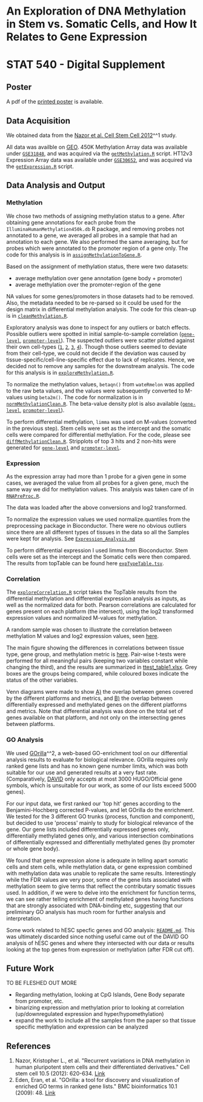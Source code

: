 An Exploration of DNA Methylation in Stem vs. Somatic Cells, and How It Relates to Gene Expression
====================================
STAT 540 - Digital Supplement
====================================

Poster
---------
A pdf of the [printed poster](poster/gsat540_v2.pdf) is available.

Data Acquisition
---------------------
We obtained data from the [Nazor et al. Cell Stem Cell 2012](http://www.ncbi.nlm.nih.gov/pubmed/22560082)^^1 study.  

All data was availble on [GEO](http://www.ncbi.nlm.nih.gov/geo/). 450K Methylation Array data was available under [`GSE31848`](http://www.ncbi.nlm.nih.gov/geo/query/acc.cgi?acc=GSE31848), and was acquired via the [`getMethylation.R`](dataAcquisition/getMethylation.R) script. HT12v3 Expression Array data was available under [`GSE30652`](http://www.ncbi.nlm.nih.gov/geo/query/acc.cgi?acc=GSE30652), and was acquired via the [`getExpression.R`](dataAcquisition/getExpression.R) script.

Data Analysis and Output
----------------------------

### Methylation
We chose two methods of assigning methylation status to a gene. After obtaining gene annotations for each probe from the `IlluminaHumanMethylation450k.db` R package, and removing probes not annotated to a gene, we averaged all probes in a sample that had an annotation to each gene. We also performed the same averaging, but for probes which were annotated to the promoter region of a gene only. The code for this analysis is in [`assignMethylationToGene.R`](methylation/assignMethylationToGene.R).

Based on the assignment of methylation status, there were two datasets:
* average methylation over gene annotation (gene body + promoter)
* average methylation over the promoter-region of the gene

NA values for some genes/promoters in those datasets had to be removed. Also, the metadata needed to be re-parsed so it could be used for the design matrix in differential methylation analysis. The code for this clean-up is in [`cleanMethylation.R`](methylation/cleanMethylation.R). 

Exploratory analysis was done to inspect for any outliers or batch effects. Possible outliers were spotted in initial sample-to-sample correlation ([`gene-level`](plots/methyl-1-explore/cor-gene-before-norm.pdf), [`promoter-level`](plots/methyl-1-explore/cor-promoter-before-norm.pdf)). The suspected outliers were scatter plotted against their own cell-types ([`1`](plots/methyl-1-explore/outlier-es-gene.pdf), [`2`](plots/methyl-1-explore/outlier-es-promoter.pdf), [`3`](plots/methyl-1-explore/outlier-ips-gene.pdf), [`4`](plots/methyl-1-explore/outlier-ips-promoter.pdf)). Though those outliers seemed to deviate from their cell-type, we could not decide if the deviation was caused by tissue-specific/cell-line-specific effect due to lack of replicates. Hence, we decided not to remove any samples for the downstream analysis. The code for this analysis is in [`exploreMethylation.R`](methylation/exploreMethylation.R). 

To normalize the methylation values, `betaqn()` from `wateRmelon` was applied to the raw beta values, and the values were subsequently converted to M-values using `beta2m()`. The code for normalization is in [`normMethylationClean.R`](methylation/normMethylationClean.R). The beta-value density plot is also available ([`gene-level`](plots/methyl-2-norm-w-outlier/beta-density-gene-both-norm-clean.pdf), [`promoter-level`](plots/methyl-2-norm-w-outlier/beta-density-promoter-both-norm-clean.pdf)).

To perform differential methylation, `limma` was used on M-values (converted in the previous step). Stem cells were set as the intercept and the somatic cells were compared for differential methylation. For the code, please see [`diffMethylationClean.R`](methylation/diffMethylationClean.R). Stripplots of top 3 hits and 2 non-hits were generated for [`gene-level`](plots/methyl-4-diff-strip-w-outlier/strip-gene-top-3-bot-2-w-outlier.pdf) and [`promoter-level`](plots/methyl-4-diff-strip-w-outlier/strip-promoter-top-3-bot-2-w-outlier.pdf).


### Expression
As the expression array had more than 1 probe for a given gene in some cases, we averaged the value from all probes for a given gene, much the same way we did for methylation values. This analysis was taken care of in [`RNAPreProc.R`](expression/RNAPreProc.R).

The data was loaded after the above conversions and log2 transformed. 

To normalize the expression values we used normalize.quantiles from the preprocessing package in Bioconductor. There were no obvious outliers since there are all different types of tissues in the data so all the Samples were kept for analysis. See [`Expression_Analysis.md`](expression/Expression_Analysis.md)

To perform differential expression I used limma from Bioconductor. Stem cells were set as the intercept and the Somatic cells were then compared. The results from topTable can be found here [`expTypeTable.tsv`](expression/expTypeTable.tsv). 



### Correlation
The [`exploreCorrelation.R`](correlation/exploreCorrelation.R) script takes the TopTable results from the differential methylation and differential expression analysis as inputs, as well as the normalized data for both. Pearson correlations are calculated for genes present on each platform (the intersect), using the log2 transformed expression values and normalized M-values for methylation.

A random sample was chosen to illustrate the correlation between methylation M values and log2 expression values, seen [here](plots/example_correlation.pdf). 

The main figure showing the differences in correlations between tissue type, gene group, and methylation metric is [here](plots/correlations_by_cell_group_CpG2.pdf). Pair-wise t-tests were performed for all meaningful pairs (keeping two variables constant while changing the third), and the results are summarized in [ttest_table1.xlsx](correlation/ttest_table1.xlsx). Grey boxes are the groups being compared, while coloured boxes indicate the status of the other variables.

Venn diagrams were made to show [A)](plots/gene_overlap_venn.pdf) the overlap between genes covered by the different platforms and metrics, and [B)](plots/differential_gene_overlap_venn.pdf) the overlap between differentially expressed and methylated genes on the different platforms and metrics. Note that differential analysis was done on the total set of genes available on that platform, and not only on the intersecting genes between platforms.


### GO Analysis

We used [GOrilla](http://www.biomedcentral.com/1471-2105/10/48)^^2, a web-based GO-enrichment tool on our differential analysis results to evaluate for biological relevance. GOrilla requires only ranked gene lists and has no known gene number limits, which was both suitable for our use and generated results at a very fast rate. (Comparatively, [DAVID](http://david.abcc.ncifcrf.gov/) only accepts at most 3000 HUGO/Official gene symbols, which is unsuitable for our work, as some of our lists exceed 5000 genes).

For our input data, we first ranked our 'top hit' genes according to the Benjamini-Hochberg corrected P-values, and let GOrilla do the enrichment. We tested for the 3 different GO trunks (process, function and component), but decided to use 'process' mainly to study for biological relevance of the gene. Our gene lists included differentially expressed genes only, differentially methylated genes only, and various intersection combinations of differentially expressed and differentially methylated genes (by promoter or whole gene body).

We found that gene expression alone is adequate in telling apart somatic cells and stem cells, while methylation data, or gene expression combined with methylation data was unable to replicate the same results. Interestingly while the FDR values are very poor, some of the gene lists associated with methylation seem to give terms that reflect the contributary somatic tissues used. In addition, if we were to delve into the enrichment for function terms, we can see rather telling enrichment of methylated genes having functions that are strongly associated with DNA-binding etc, suggesting that our preliminary GO analysis has much room for further analysis and interpretation.

Some work related to hESC specfic genes and GO analysis: [`README.md`](goEnrichment/README.md). This was ultimately discarded since nothing useful came out of the DAVID GO analysis of hESC genes and where they intersected with our data or results looking at the top genes from expression or methylation (after FDR cut off).



Future Work
-------------
TO BE FLESHED OUT MORE
- Regarding methylation, looking at CpG Islands, Gene Body separate from promoter, etc.
- binarizing expression and methylation prior to looking at correlation (up/downregulated expression and hyper/hypomethylation) 
- expand the work to include all the samples from the paper so that tissue specific methylation and expression can be analyzed


References
-------------

1. Nazor, Kristopher L., et al. "Recurrent variations in DNA methylation in human pluripotent stem cells and their differentiated derivatives." Cell stem cell 10.5 (2012): 620-634. [Link](http://www.ncbi.nlm.nih.gov/pubmed/22560082)
2. Eden, Eran, et al. "GOrilla: a tool for discovery and visualization of enriched GO terms in ranked gene lists." BMC bioinformatics 10.1 (2009): 48. [Link](http://www.biomedcentral.com/1471-2105/10/48)